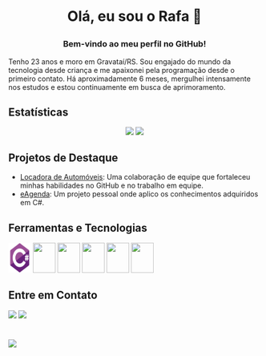 # <p align="center">Olá, eu sou o Rafa 👋</p>

<h3 align="center">Bem-vindo ao meu perfil no GitHub!</h3>

Tenho 23 anos e moro em Gravataí/RS. Sou engajado do mundo da tecnologia desde criança e me apaixonei pela programação desde o primeiro contato. Há aproximadamente 6 meses, mergulhei intensamente nos estudos e estou continuamente em busca de aprimoramento.

## Estatísticas

<div align="center">
  <img height="150cm" src="https://github-readme-stats.vercel.app/api?username=rafawashere1&show_icons=true&theme=gotham&include_all_commits=true&count_private=true"/>
  <img height="150cm" src="https://github-readme-stats.vercel.app/api/top-langs/?username=rafawashere1&layout=compact&theme=gotham"/>
</div>

## Projetos de Destaque

- [Locadora de Automóveis](https://github.com/Bring-Your-Own-Bug/LocadoraAutomoveis): Uma colaboração de equipe que fortaleceu minhas habilidades no GitHub e no trabalho em equipe.
- [eAgenda](https://github.com/rafawashere1/eAgenda): Um projeto pessoal onde aplico os conhecimentos adquiridos em C#.

## Ferramentas e Tecnologias

<div>
   <img height="60" width="45" src="https://raw.githubusercontent.com/devicons/devicon/master/icons/csharp/csharp-original.svg"/>
   <img height="60" width="45" src="https://cdn.jsdelivr.net/gh/devicons/devicon/icons/dotnetcore/dotnetcore-original.svg"/>
   <img height="60" width="45" src="https://cdn.jsdelivr.net/gh/devicons/devicon/icons/javascript/javascript-original.svg" />
   <img height="60" width="45" src="https://cdn.jsdelivr.net/gh/devicons/devicon/icons/typescript/typescript-original.svg"/>
   <img height="60" width="45" src="https://cdn.jsdelivr.net/gh/devicons/devicon/icons/html5/html5-original.svg"/>
   <img height="60" width="45" src="https://cdn.jsdelivr.net/gh/devicons/devicon/icons/css3/css3-original.svg"/>
<div>

## Entre em Contato

<div>
  <a href="https://www.linkedin.com/in/rafawashere/" target="_blank"><img src="https://img.shields.io/badge/-LinkedIn-%230077B5?style=for-the-badge&logo=linkedin&logoColor=white" target="_blank"></a>
  <a href="mailto:rafaelsantos138@hotmail.com"><img src="https://img.shields.io/badge/-Hotmail-%23333?style=for-the-badge&logo=windows&logoColor=white" target="_blank"></a>
</div>

#

![](https://komarev.com/ghpvc/?username=rafawashere1&style=for-the-badge)
